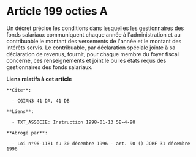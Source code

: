 # Article 199 octies A

Un décret précise les conditions dans lesquelles les gestionnaires des fonds salariaux communiquent chaque année à
l'administration et au contribuable le montant des versements de l'année et le montant des intérêts servis. Le contribuable,
par déclaration spéciale jointe à sa déclaration de revenus, fournit, pour chaque membre du foyer fiscal concerné, ces
renseignements et joint le ou les états reçus des gestionnaires des fonds salariaux.

**Liens relatifs à cet article**

	**Cite**:

	  - CGIAN3 41 DA, 41 DB

	**Liens**:

	  - TXT_ASSOCIE: Instruction 1998-01-13 5B-4-98

	**Abrogé par**:

	  - Loi n°96-1181 du 30 décembre 1996 - art. 90 () JORF 31 décembre 1996
